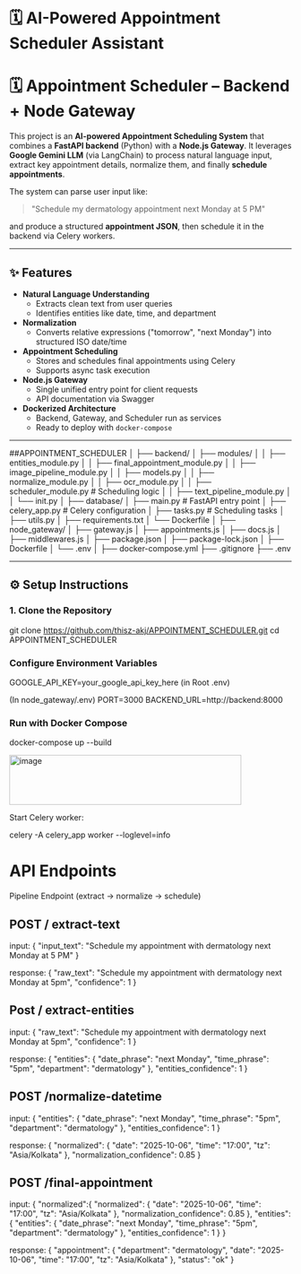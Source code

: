 # 🗓️ AI-Powered Appointment Scheduler Assistant  

# 🗓️ Appointment Scheduler – Backend + Node Gateway

This project is an **AI-powered Appointment Scheduling System** that combines a **FastAPI backend** (Python) with a **Node.js Gateway**. It leverages **Google Gemini LLM** (via LangChain) to process natural language input, extract key appointment details, normalize them, and finally **schedule appointments**.  

The system can parse user input like:  
> "Schedule my dermatology appointment next Monday at 5 PM"  

and produce a structured **appointment JSON**, then schedule it in the backend via Celery workers.

---

## ✨ Features
- **Natural Language Understanding**
  - Extracts clean text from user queries
  - Identifies entities like date, time, and department
- **Normalization**
  - Converts relative expressions ("tomorrow", "next Monday") into structured ISO date/time
- **Appointment Scheduling**
  - Stores and schedules final appointments using Celery
  - Supports async task execution
- **Node.js Gateway**
  - Single unified entry point for client requests
  - API documentation via Swagger
- **Dockerized Architecture**
  - Backend, Gateway, and Scheduler run as services
  - Ready to deploy with `docker-compose`

---
##APPOINTMENT_SCHEDULER
│
├── backend/
│ ├── modules/
│ │ ├── entities_module.py
│ │ ├── final_appointment_module.py
│ │ ├── image_pipeline_module.py
│ │ ├── models.py
│ │ ├── normalize_module.py
│ │ ├── ocr_module.py
│ │ ├── scheduler_module.py # Scheduling logic
│ │ ├── text_pipeline_module.py
│ │ └── init.py
│ ├── database/
│ ├── main.py # FastAPI entry point
│ ├── celery_app.py # Celery configuration
│ ├── tasks.py # Scheduling tasks
│ ├── utils.py
│ ├── requirements.txt
│ └── Dockerfile
│
├── node_gateway/
│ ├── gateway.js
│ ├── appointments.js
│ ├── docs.js
│ ├── middlewares.js
│ ├── package.json
│ ├── package-lock.json
│ ├── Dockerfile
│ └── .env
│
├── docker-compose.yml
├── .gitignore
├── .env



---

## ⚙️ Setup Instructions

### 1. Clone the Repository

git clone https://github.com/thisz-akj/APPOINTMENT_SCHEDULER.git
cd APPOINTMENT_SCHEDULER


### Configure Environment Variables

GOOGLE_API_KEY=your_google_api_key_here (in Root .env)

(In node_gateway/.env)
PORT=3000
BACKEND_URL=http://backend:8000

### Run with Docker Compose

docker-compose up --build

<img width="414" height="89" alt="image" src="https://github.com/user-attachments/assets/24729b36-c50d-4a93-9c3a-9512b7529ae8" />

Start Celery worker:

celery -A celery_app worker --loglevel=info


# API Endpoints

Pipeline Endpoint (extract → normalize → schedule)

## POST / extract-text
input: 
{
  "input_text": "Schedule my appointment with dermatology next Monday at 5 PM"
}

response:
{
  "raw_text": "Schedule my appointment with dermatology next Monday at 5pm",
  "confidence": 1
}

## Post / extract-entities
input:
{
  "raw_text": "Schedule my appointment with dermatology next Monday at 5pm",
  "confidence": 1
}

response:
{
  "entities": {
    "date_phrase": "next Monday",
    "time_phrase": "5pm",
    "department": "dermatology"
  },
  "entities_confidence": 1
}

## POST /normalize-datetime
input:
{
  "entities": {
    "date_phrase": "next Monday",
    "time_phrase": "5pm",
    "department": "dermatology"
  },
  "entities_confidence": 1
}

response:
{
  "normalized": {
    "date": "2025-10-06",
    "time": "17:00",
    "tz": "Asia/Kolkata"
  },
  "normalization_confidence": 0.85
}

## POST /final-appointment
input:
{
  "normalized":{
  "normalized": {
    "date": "2025-10-06",
    "time": "17:00",
    "tz": "Asia/Kolkata"
  },
  "normalization_confidence": 0.85
},
  "entities":{
  "entities": {
    "date_phrase": "next Monday",
    "time_phrase": "5pm",
    "department": "dermatology"
  },
  "entities_confidence": 1
}
}

response:
{
  "appointment": {
    "department": "dermatology",
    "date": "2025-10-06",
    "time": "17:00",
    "tz": "Asia/Kolkata"
  },
  "status": "ok"
  }
















